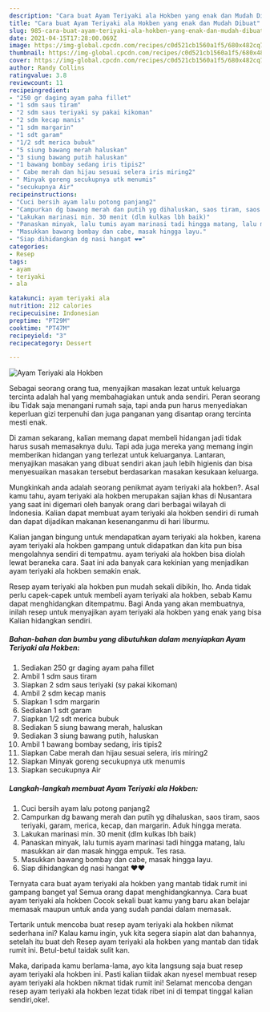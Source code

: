 ```yaml
---
description: "Cara buat Ayam Teriyaki ala Hokben yang enak dan Mudah Dibuat"
title: "Cara buat Ayam Teriyaki ala Hokben yang enak dan Mudah Dibuat"
slug: 985-cara-buat-ayam-teriyaki-ala-hokben-yang-enak-dan-mudah-dibuat
date: 2021-04-15T17:28:00.069Z
image: https://img-global.cpcdn.com/recipes/c0d521cb1560a1f5/680x482cq70/ayam-teriyaki-ala-hokben-foto-resep-utama.jpg
thumbnail: https://img-global.cpcdn.com/recipes/c0d521cb1560a1f5/680x482cq70/ayam-teriyaki-ala-hokben-foto-resep-utama.jpg
cover: https://img-global.cpcdn.com/recipes/c0d521cb1560a1f5/680x482cq70/ayam-teriyaki-ala-hokben-foto-resep-utama.jpg
author: Randy Collins
ratingvalue: 3.8
reviewcount: 11
recipeingredient:
- "250 gr daging ayam paha fillet"
- "1 sdm saus tiram"
- "2 sdm saus teriyaki sy pakai kikoman"
- "2 sdm kecap manis"
- "1 sdm margarin"
- "1 sdt garam"
- "1/2 sdt merica bubuk"
- "5 siung bawang merah haluskan"
- "3 siung bawang putih haluskan"
- "1 bawang bombay sedang iris tipis2"
- " Cabe merah dan hijau sesuai selera iris miring2"
- " Minyak goreng secukupnya utk menumis"
- "secukupnya Air"
recipeinstructions:
- "Cuci bersih ayam lalu potong panjang2"
- "Campurkan dg bawang merah dan putih yg dihaluskan, saos tiram, saos teriyaki, garam, merica, kecap, dan margarin. Aduk hingga merata."
- "Lakukan marinasi min. 30 menit (dlm kulkas lbh baik)"
- "Panaskan minyak, lalu tumis ayam marinasi tadi hingga matang, lalu masukkan air dan masak hingga empuk. Tes rasa."
- "Masukkan bawang bombay dan cabe, masak hingga layu."
- "Siap dihidangkan dg nasi hangat ❤️❤️"
categories:
- Resep
tags:
- ayam
- teriyaki
- ala

katakunci: ayam teriyaki ala 
nutrition: 212 calories
recipecuisine: Indonesian
preptime: "PT29M"
cooktime: "PT47M"
recipeyield: "3"
recipecategory: Dessert

---
```



![Ayam Teriyaki ala Hokben](https://img-global.cpcdn.com/recipes/c0d521cb1560a1f5/680x482cq70/ayam-teriyaki-ala-hokben-foto-resep-utama.jpg)

Sebagai seorang orang tua, menyajikan masakan lezat untuk keluarga tercinta adalah hal yang membahagiakan untuk anda sendiri. Peran seorang ibu Tidak saja menangani rumah saja, tapi anda pun harus menyediakan keperluan gizi terpenuhi dan juga panganan yang disantap orang tercinta mesti enak.

Di zaman  sekarang, kalian memang dapat membeli hidangan jadi tidak harus susah memasaknya dulu. Tapi ada juga mereka yang memang ingin memberikan hidangan yang terlezat untuk keluarganya. Lantaran, menyajikan masakan yang dibuat sendiri akan jauh lebih higienis dan bisa menyesuaikan masakan tersebut berdasarkan masakan kesukaan keluarga. 



Mungkinkah anda adalah seorang penikmat ayam teriyaki ala hokben?. Asal kamu tahu, ayam teriyaki ala hokben merupakan sajian khas di Nusantara yang saat ini digemari oleh banyak orang dari berbagai wilayah di Indonesia. Kalian dapat membuat ayam teriyaki ala hokben sendiri di rumah dan dapat dijadikan makanan kesenanganmu di hari liburmu.

Kalian jangan bingung untuk mendapatkan ayam teriyaki ala hokben, karena ayam teriyaki ala hokben gampang untuk didapatkan dan kita pun bisa mengolahnya sendiri di tempatmu. ayam teriyaki ala hokben bisa diolah lewat beraneka cara. Saat ini ada banyak cara kekinian yang menjadikan ayam teriyaki ala hokben semakin enak.

Resep ayam teriyaki ala hokben pun mudah sekali dibikin, lho. Anda tidak perlu capek-capek untuk membeli ayam teriyaki ala hokben, sebab Kamu dapat menghidangkan ditempatmu. Bagi Anda yang akan membuatnya, inilah resep untuk menyajikan ayam teriyaki ala hokben yang enak yang bisa Kalian hidangkan sendiri.

<!--inarticleads1-->

##### Bahan-bahan dan bumbu yang dibutuhkan dalam menyiapkan Ayam Teriyaki ala Hokben:

1. Sediakan 250 gr daging ayam paha fillet
1. Ambil 1 sdm saus tiram
1. Siapkan 2 sdm saus teriyaki (sy pakai kikoman)
1. Ambil 2 sdm kecap manis
1. Siapkan 1 sdm margarin
1. Sediakan 1 sdt garam
1. Siapkan 1/2 sdt merica bubuk
1. Sediakan 5 siung bawang merah, haluskan
1. Sediakan 3 siung bawang putih, haluskan
1. Ambil 1 bawang bombay sedang, iris tipis2
1. Siapkan  Cabe merah dan hijau sesuai selera, iris miring2
1. Siapkan  Minyak goreng secukupnya utk menumis
1. Siapkan secukupnya Air




<!--inarticleads2-->

##### Langkah-langkah membuat Ayam Teriyaki ala Hokben:

1. Cuci bersih ayam lalu potong panjang2
1. Campurkan dg bawang merah dan putih yg dihaluskan, saos tiram, saos teriyaki, garam, merica, kecap, dan margarin. Aduk hingga merata.
1. Lakukan marinasi min. 30 menit (dlm kulkas lbh baik)
1. Panaskan minyak, lalu tumis ayam marinasi tadi hingga matang, lalu masukkan air dan masak hingga empuk. Tes rasa.
1. Masukkan bawang bombay dan cabe, masak hingga layu.
1. Siap dihidangkan dg nasi hangat ❤️❤️




Ternyata cara buat ayam teriyaki ala hokben yang mantab tidak rumit ini gampang banget ya! Semua orang dapat menghidangkannya. Cara buat ayam teriyaki ala hokben Cocok sekali buat kamu yang baru akan belajar memasak maupun untuk anda yang sudah pandai dalam memasak.

Tertarik untuk mencoba buat resep ayam teriyaki ala hokben nikmat sederhana ini? Kalau kamu ingin, yuk kita segera siapin alat dan bahannya, setelah itu buat deh Resep ayam teriyaki ala hokben yang mantab dan tidak rumit ini. Betul-betul taidak sulit kan. 

Maka, daripada kamu berlama-lama, ayo kita langsung saja buat resep ayam teriyaki ala hokben ini. Pasti kalian tiidak akan nyesel membuat resep ayam teriyaki ala hokben nikmat tidak rumit ini! Selamat mencoba dengan resep ayam teriyaki ala hokben lezat tidak ribet ini di tempat tinggal kalian sendiri,oke!.

